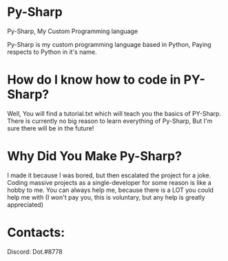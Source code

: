 # Py-Sharp
Py-Sharp, My Custom Programming language

Py-Sharp is my custom programming language based in Python, Paying respects to Python in it's name.

# How do I know how to code in PY-Sharp?
Well, You will find a tutorial.txt which will teach you the basics of PY-Sharp.
There is currently no big reason to learn everything of Py-Sharp, But I'm sure there will be in the future!

# Why Did You Make Py-Sharp?
I made it because I was bored, but then escalated the project for a joke. Coding massive projects as a single-developer for some reason is like a hobby to me.
You can always help me, because there is a LOT you could help me with (I won't pay you, this is voluntary, but any help is greatly appreciated)

# Contacts:
Discord: Dot.#8778
